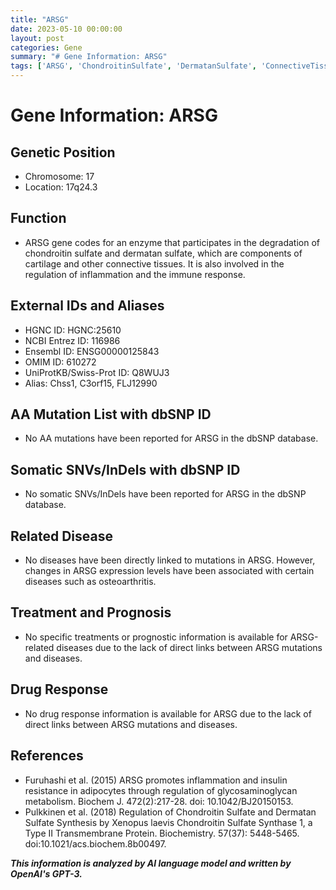 ```yaml
---
title: "ARSG"
date: 2023-05-10 00:00:00
layout: post
categories: Gene
summary: "# Gene Information: ARSG"
tags: ['ARSG', 'ChondroitinSulfate', 'DermatanSulfate', 'ConnectiveTissues', 'Inflammation', 'ImmuneResponse', 'Osteoarthritis', 'GlycosaminoglycanMetabolism']
---
```


# Gene Information: ARSG

## Genetic Position
- Chromosome: 17
- Location: 17q24.3

## Function
- ARSG gene codes for an enzyme that participates in the degradation of chondroitin sulfate and dermatan sulfate, which are components of cartilage and other connective tissues. It is also involved in the regulation of inflammation and the immune response.

## External IDs and Aliases
- HGNC ID: HGNC:25610
- NCBI Entrez ID: 116986
- Ensembl ID: ENSG00000125843
- OMIM ID: 610272
- UniProtKB/Swiss-Prot ID: Q8WUJ3
- Alias: Chss1, C3orf15, FLJ12990

## AA Mutation List with dbSNP ID
- No AA mutations have been reported for ARSG in the dbSNP database.

## Somatic SNVs/InDels with dbSNP ID
- No somatic SNVs/InDels have been reported for ARSG in the dbSNP database.

## Related Disease
- No diseases have been directly linked to mutations in ARSG. However, changes in ARSG expression levels have been associated with certain diseases such as osteoarthritis.

## Treatment and Prognosis
- No specific treatments or prognostic information is available for ARSG-related diseases due to the lack of direct links between ARSG mutations and diseases.

## Drug Response
- No drug response information is available for ARSG due to the lack of direct links between ARSG mutations and diseases.

## References
- Furuhashi et al. (2015) ARSG promotes inflammation and insulin resistance in adipocytes through regulation of glycosaminoglycan metabolism. Biochem J. 472(2):217-28. doi: 10.1042/BJ20150153.
- Pulkkinen et al. (2018) Regulation of Chondroitin Sulfate and Dermatan Sulfate Synthesis by Xenopus laevis Chondroitin Sulfate Synthase 1, a Type II Transmembrane Protein. Biochemistry. 57(37): 5448-5465. doi:10.1021/acs.biochem.8b00497.

**_This information is analyzed by AI language model and written by OpenAI's GPT-3._**